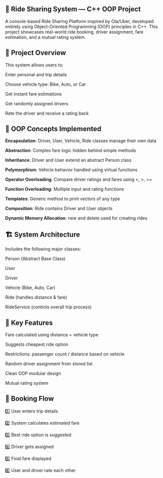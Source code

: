 ## 🚗 Ride Sharing System — C++ OOP Project

A console-based Ride Sharing Platform inspired by Ola/Uber, developed entirely using Object-Oriented Programming (OOP) principles in C++. This project showcases real-world ride booking, driver assignment, fare estimation, and a mutual rating system.

## 🎯 Project Overview

This system allows users to:

Enter personal and trip details

Choose vehicle type: Bike, Auto, or Car

Get instant fare estimations

Get randomly assigned drivers

Rate the driver and receive a rating back

## 🧠 OOP Concepts Implemented

**Encapsulation**: Driver, User, Vehicle, Ride classes manage their own data

**Abstraction**: Complex fare logic hidden behind simple methods

**Inheritance**: Driver and User extend an abstract Person class

**Polymorphism**: Vehicle behavior handled using virtual functions

**Operator Overloading**: Compare driver ratings and fares using <, >, ==

**Function Overloading**: Multiple input and rating functions

**Templates**: Generic method to print vectors of any type

**Composition**: Ride contains Driver and User objects

**Dynamic Memory Allocation**: new and delete used for creating rides

## 🏗 System Architecture

Includes the following major classes:

Person (Abstract Base Class)

User

Driver

Vehicle (Bike, Auto, Car)

Ride (handles distance & fare)

RideService (controls overall trip process)

## 🌟 Key Features

Fare calculated using distance + vehicle type

Suggests cheapest ride option

Restrictions: passenger count / distance based on vehicle

Random driver assignment from stored list

Clean OOP modular design

Mutual rating system

## 🔁 Booking Flow

1️⃣ User enters trip details

2️⃣ System calculates estimated fare

3️⃣ Best ride option is suggested

4️⃣ Driver gets assigned

5️⃣ Final fare displayed

6️⃣ User and driver rate each other


